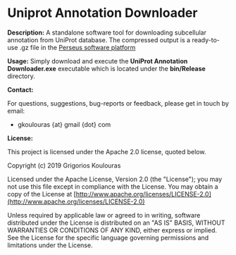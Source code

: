 # Uniprot Annotation Downloader
<b>Description:</b> A standalone software tool for downloading subcellular annotation from UniProt database. The compressed output is a ready-to-use .gz file in the [Perseus software platform](https://maxquant.net/perseus/)

<b>Usage:</b> 
Simply download and execute the <b>UniProt Annotation Downloader.exe</b> executable which is located under the <b>bin/Release</b> directory.


<b>Contact:</b>

For questions, suggestions, bug-reports or feedback, please get in touch by email:
<ul><li>gkoulouras {at} gmail {dot} com</li></ul>

<b>License:</b>

This project is licensed under the Apache 2.0 license, quoted below.

Copyright (c) 2019 Grigorios Koulouras

Licensed under the Apache License, Version 2.0 (the "License"); you may not use this file except in compliance with the License. You may obtain a copy of the License at [http://www.apache.org/licenses/LICENSE-2.0](http://www.apache.org/licenses/LICENSE-2.0)

Unless required by applicable law or agreed to in writing, software distributed under the License is distributed on an "AS IS" BASIS, WITHOUT WARRANTIES OR CONDITIONS OF ANY KIND, either express or implied. See the License for the specific language governing permissions and limitations under the License.

